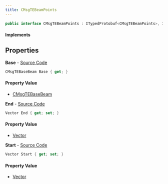 ```yaml
---
title: CMsgTEBeamPoints
---
```


```csharp
public interface CMsgTEBeamPoints : ITypedProtobuf<CMsgTEBeamPoints>, INativeHandle, INetMessage<CMsgTEBeamPoints>, IDisposable
```

#### Implements

## Properties

**Base** - [Source Code](https://github.com/swiftly-solution/swiftlys2/blob/master/managed/src/SwiftlyS2.Generated/Protobufs/Interfaces/CMsgTEBeamPoints.cs#L18)

```csharp
CMsgTEBaseBeam Base { get; }
```

#### Property Value

- [CMsgTEBaseBeam](/docs/api/shared/protobufdefinitions/cmsgtebasebeam)

**End** - [Source Code](https://github.com/swiftly-solution/swiftlys2/blob/master/managed/src/SwiftlyS2.Generated/Protobufs/Interfaces/CMsgTEBeamPoints.cs#L24)

```csharp
Vector End { get; set; }
```

#### Property Value

- [Vector](/docs/api/shared/natives/vector)

**Start** - [Source Code](https://github.com/swiftly-solution/swiftlys2/blob/master/managed/src/SwiftlyS2.Generated/Protobufs/Interfaces/CMsgTEBeamPoints.cs#L21)

```csharp
Vector Start { get; set; }
```

#### Property Value

- [Vector](/docs/api/shared/natives/vector)

